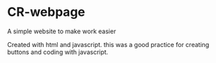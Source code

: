# CR-webpage
A simple website to make work easier

Created with html and javascript.
this was a good practice for creating buttons and coding with javascript.
